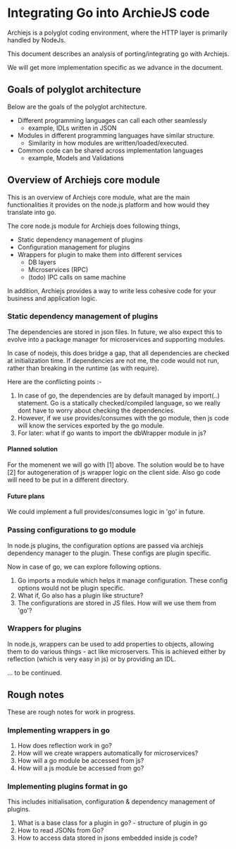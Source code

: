 # Integrating Go into ArchieJS code

Archiejs is a polyglot coding environment, where the HTTP layer is
primarily handled by NodeJs.

This document describes an analysis of porting/integrating go with
Archiejs.

We will get more implementation specific as we advance in the document.


## Goals of polyglot architecture

Below are the goals of the polyglot architecture.

* Different programming languages can call each other seamlessly
  * example, IDLs written in JSON
* Modules in different programming languages have similar structure.
  * Similarity in how modules are written/loaded/executed.
* Common code can be shared across implementation languages
  * example, Models and Validations


## Overview of Archiejs core module

This is an overview of Archiejs core module, what are the main
functionalities it provides on the node.js platform and how would
they translate into go.

The core node.js module for Archiejs does following things,

* Static dependency management of plugins
* Configuration management for plugins
* Wrappers for plugin to make them into different services
  * DB layers
  * Microservices (RPC)
  * (todo) IPC calls on same machine

In addition, Archiejs provides a way to write less cohesive code
for your business and application logic.


### Static dependency management of plugins

The dependencies are stored in json files. In future, we also expect this
to evolve into a package manager for microservices and supporting modules.

In case of nodejs, this does bridge a gap, that all dependencies are checked at
initialization time. If dependencies are not me, the code would not run, rather
than breaking in the runtime (as with require).

Here are the conflicting points :-

1. In case of go, the dependencies are by default managed by import(..) statement.
Go is a statically checked/compiled language, so we really dont have to worry
about checking the dependencies.
2. However, if we use provides/consumes with the go module, then js code will know
the services exported by the go module.
3. For later: what if go wants to import the dbWrapper module in js?

#### Planned solution

For the momenent we will go with [1] above. The solution would be to have [2] for autogeneration 
of js wrapper logic on the client side. Also go code will need to be put in a different directory.

#### Future plans

We could implement a full provides/consumes logic in 'go' in future.


### Passing configurations to go module

In node.js plugins, the configuration options are passed via archiejs dependency manager to
the plugin. These configs are plugin specific.

Now in case of go, we can explore following options.

1. Go imports a module which helps it manage configuration. These config options would
not be plugin specific.
2. What if, Go also has a plugin like structure?
3. The configurations are stored in JS files. How will we use them from 'go'?


### Wrappers for plugins

In node.js, wrappers can be used to add properties to objects, allowing them to do
various things - act like microservers. This is achieved either by reflection (which
is very easy in js) or by providing an IDL.


... to be continued.

## Rough notes

These are rough notes for work in progress.

### Implementing wrappers in go

1. How does reflection work in go?
2. How will we create wrappers automatically for microservices?
3. How will a go module be accessed from js?
4. How will a js module be accessed from go?

### Implementing plugins format in go

This includes initialisation, configuration & dependency management of plugins.

1. What is a base class for a plugin in go? - structure of plugin in go
2. How to read JSONs from Go?
3. How to access data stored in jsons embedded inside js code?

